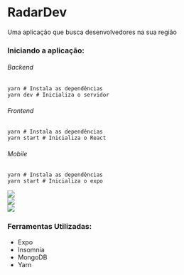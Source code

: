 <h1>RadarDev</h1>
<span>Uma aplicação que busca desenvolvedores na sua região</span>


<h3>Iniciando a aplicação:</h3>
<h6>Backend</h6>

```
yarn # Instala as dependências
yarn dev # Inicializa o servidor
```

<h6>Frontend</h6>

```
yarn # Instala as dependências
yarn start # Inicializa o React
```

<h6>Mobile</h6>

```
yarn # Instala as dependências
yarn start # Inicializa o expo
```

<img src="https://github.com/miroswd/RadarDev/blob/master/frontend/assets/front-main.png"/>
</br>

<img src="https://github.com/miroswd/RadarDev/blob/master/mobile/assets/screenshots/mobile-map.png" />
</br>

<img src="https://github.com/miroswd/RadarDev/blob/master/mobile/assets/screenshots/mobile-perfil.png" />
</br>

<h3>Ferramentas Utilizadas:</h3>
<ul>
  <li>Expo</li>
  <li>Insomnia</li>
  <li>MongoDB</li>
  <li>Yarn</li>
</ul>
